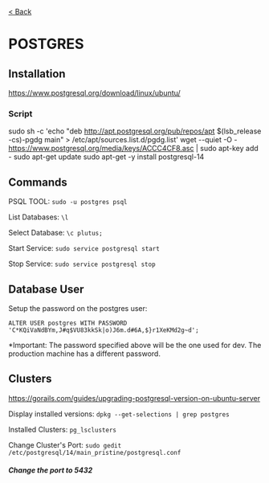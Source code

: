 [< Back](../../../README.md)

# POSTGRES


##
## Installation

https://www.postgresql.org/download/linux/ubuntu/

### Script

sudo sh -c 'echo "deb http://apt.postgresql.org/pub/repos/apt $(lsb_release -cs)-pgdg main" > /etc/apt/sources.list.d/pgdg.list'
wget --quiet -O - https://www.postgresql.org/media/keys/ACCC4CF8.asc | sudo apt-key add -
sudo apt-get update
sudo apt-get -y install postgresql-14

##
## Commands

PSQL TOOL: `sudo -u postgres psql`

List Databases: `\l`

Select Database: `\c plutus;`

Start Service: `sudo service postgresql start`

Stop Service: `sudo service postgresql stop`


##
## Database User

Setup the password on the postgres user: 

`ALTER USER postgres WITH PASSWORD 'C*KQiVaNdBYm,J#q$VU83kkSk|o)J6m.d#6A,$}r1XeKMd2g~d';`

*Important: The password specified above will be the one used for dev. The production machine has a different password.

##
## Clusters

https://gorails.com/guides/upgrading-postgresql-version-on-ubuntu-server

Display installed versions: `dpkg --get-selections | grep postgres`

Installed Clusters: `pg_lsclusters`

Change Cluster's Port: `sudo gedit /etc/postgresql/14/main_pristine/postgresql.conf`

##### Change the port to 5432